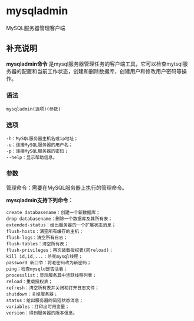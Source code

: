 mysqladmin
===

MySQL服务器管理客户端

## 补充说明

**mysqladmin命令** 是mysql服务器管理任务的客户端工具，它可以检查mytsql服务器的配置和当前工作状态，创建和删除数据库，创建用户和修改用户密码等操作。

###  语法

```
mysqladmin(选项)(参数)
```

###  选项

```
-h：MySQL服务器主机名或ip地址；
-u：连接MySQL服务器的用户名；
-p：连接MySQL服务器的密码；
--help：显示帮助信息。
```

###  参数

管理命令：需要在MySQL服务器上执行的管理命令。

 **mysqladmin支持下列命令：** 

```
create databasename：创建一个新数据库；
drop databasename：删除一个数据库及其所有表；
extended-status：给出服务器的一个扩展状态消息；
flush-hosts：清空所有缓存的主机；
flush-logs：清空所有日志；
flush-tables：清空所有表；
flush-privileges：再次装载授权表(同reload)；
kill id,id,...：杀死mysql线程；
password 新口令：将老密码改为新密码；
ping：检查mysqld是否活着；
processlist：显示服务其中活跃线程列表；
reload：重载授权表；
refresh：清空所有表并关闭和打开日志文件；
shutdown：关掉服务器；
status：给出服务器的简短状态消息；
variables：打印出可用变量；
version：得到服务器的版本信息。
```


<!-- Linux命令行搜索引擎：https://jaywcjlove.github.io/linux-command/ -->